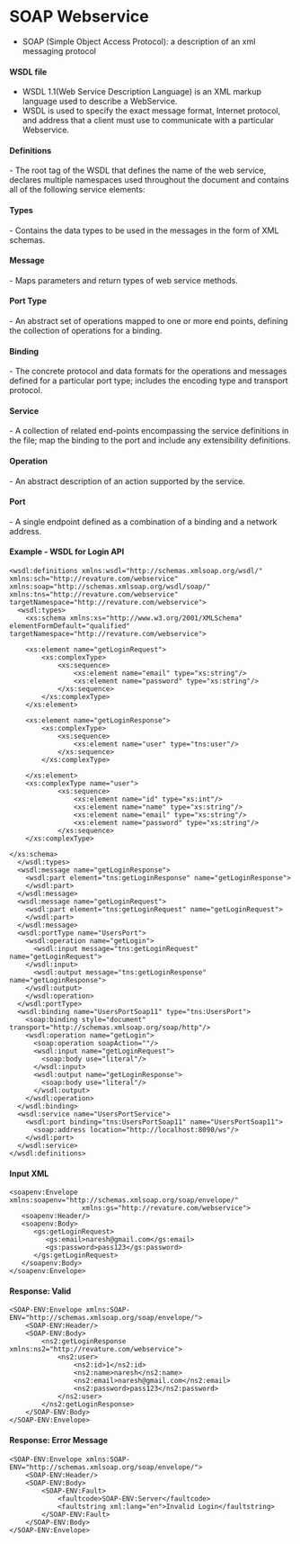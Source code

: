 # SOAP Webservice
* SOAP (Simple Object Access Protocol): a description of an xml messaging protocol

#### WSDL file
* WSDL 1.1(Web Service Description Language) is an XML markup language used to describe a WebService. 
* WSDL is used to specify the exact message format, Internet protocol, and address that a client must use to communicate with a particular Webservice.

#### Definitions
<defintions> - The root tag of the WSDL that defines the name of the web service, declares multiple namespaces used throughout the document and contains all of the following service elements:

#### Types
<types> - Contains the data types to be used in the messages in the form of XML schemas.
	
#### Message
<message> - Maps parameters and return types of web service methods.

#### Port Type
<portType> - An abstract set of operations mapped to one or more end points, defining the collection of operations for a binding.
	
#### Binding
<binding> - The concrete protocol and data formats for the operations and messages defined for a particular port type; includes the encoding type and transport protocol.

#### Service
<service> - A collection of related end-points encompassing the service definitions in the file; map the binding to the port and include any extensibility definitions.

#### Operation
<operation> -  An abstract description of an action supported by the service.

#### Port
<port> - A single endpoint defined as a combination of a binding and a network address.
	
#### Example - WSDL for Login API
```
<wsdl:definitions xmlns:wsdl="http://schemas.xmlsoap.org/wsdl/" xmlns:sch="http://revature.com/webservice" xmlns:soap="http://schemas.xmlsoap.org/wsdl/soap/" xmlns:tns="http://revature.com/webservice" targetNamespace="http://revature.com/webservice">
  <wsdl:types>
    <xs:schema xmlns:xs="http://www.w3.org/2001/XMLSchema" elementFormDefault="qualified" targetNamespace="http://revature.com/webservice">

	<xs:element name="getLoginRequest">
		<xs:complexType>
			<xs:sequence>
				<xs:element name="email" type="xs:string"/>
				<xs:element name="password" type="xs:string"/>
			</xs:sequence>
		</xs:complexType>
	</xs:element>
	
	<xs:element name="getLoginResponse">
		<xs:complexType>
			<xs:sequence>
				<xs:element name="user" type="tns:user"/>
			</xs:sequence>
		</xs:complexType>	
		
	</xs:element>
	<xs:complexType name="user">
			<xs:sequence>
				<xs:element name="id" type="xs:int"/>
				<xs:element name="name" type="xs:string"/>
				<xs:element name="email" type="xs:string"/>
				<xs:element name="password" type="xs:string"/>
			</xs:sequence>
	</xs:complexType>

</xs:schema>
  </wsdl:types>
  <wsdl:message name="getLoginResponse">
    <wsdl:part element="tns:getLoginResponse" name="getLoginResponse">
    </wsdl:part>
  </wsdl:message>
  <wsdl:message name="getLoginRequest">
    <wsdl:part element="tns:getLoginRequest" name="getLoginRequest">
    </wsdl:part>
  </wsdl:message>
  <wsdl:portType name="UsersPort">
    <wsdl:operation name="getLogin">
      <wsdl:input message="tns:getLoginRequest" name="getLoginRequest">
    </wsdl:input>
      <wsdl:output message="tns:getLoginResponse" name="getLoginResponse">
    </wsdl:output>
    </wsdl:operation>
  </wsdl:portType>
  <wsdl:binding name="UsersPortSoap11" type="tns:UsersPort">
    <soap:binding style="document" transport="http://schemas.xmlsoap.org/soap/http"/>
    <wsdl:operation name="getLogin">
      <soap:operation soapAction=""/>
      <wsdl:input name="getLoginRequest">
        <soap:body use="literal"/>
      </wsdl:input>
      <wsdl:output name="getLoginResponse">
        <soap:body use="literal"/>
      </wsdl:output>
    </wsdl:operation>
  </wsdl:binding>
  <wsdl:service name="UsersPortService">
    <wsdl:port binding="tns:UsersPortSoap11" name="UsersPortSoap11">
      <soap:address location="http://localhost:8090/ws"/>
    </wsdl:port>
  </wsdl:service>
</wsdl:definitions>
```


#### Input XML
```
<soapenv:Envelope xmlns:soapenv="http://schemas.xmlsoap.org/soap/envelope/"
				  xmlns:gs="http://revature.com/webservice">
   <soapenv:Header/>
   <soapenv:Body>
      <gs:getLoginRequest>
         <gs:email>naresh@gmail.com</gs:email>
         <gs:password>pass123</gs:password>
      </gs:getLoginRequest>
   </soapenv:Body>
</soapenv:Envelope>
```

#### Response: Valid
```
<SOAP-ENV:Envelope xmlns:SOAP-ENV="http://schemas.xmlsoap.org/soap/envelope/">
    <SOAP-ENV:Header/>
    <SOAP-ENV:Body>
        <ns2:getLoginResponse xmlns:ns2="http://revature.com/webservice">
            <ns2:user>
                <ns2:id>1</ns2:id>
                <ns2:name>naresh</ns2:name>
                <ns2:email>naresh@gmail.com</ns2:email>
                <ns2:password>pass123</ns2:password>
            </ns2:user>
        </ns2:getLoginResponse>
    </SOAP-ENV:Body>
</SOAP-ENV:Envelope>
```


#### Response: Error Message
```
<SOAP-ENV:Envelope xmlns:SOAP-ENV="http://schemas.xmlsoap.org/soap/envelope/">
    <SOAP-ENV:Header/>
    <SOAP-ENV:Body>
        <SOAP-ENV:Fault>
            <faultcode>SOAP-ENV:Server</faultcode>
            <faultstring xml:lang="en">Invalid Login</faultstring>
        </SOAP-ENV:Fault>
    </SOAP-ENV:Body>
</SOAP-ENV:Envelope>
```

